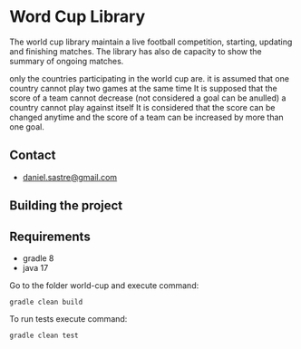 #  Word Cup Library

The world cup library maintain a live football competition, starting, updating and  finishing matches.
The library has also de capacity to show the summary of ongoing matches.

only the countries participating in the world cup are.
it is assumed that one country cannot play two games at the same time
It is supposed that the score of a team cannot decrease (not considered a goal can be anulled)
a country cannot play against itself
It is considered that the score can be changed anytime and the score of a team can be increased by more than one goal.


## Contact
* daniel.sastre@gmail.com

## Building the project

## Requirements
* gradle 8
* java 17

Go to the folder world-cup and execute command:

```
gradle clean build
```
To run tests execute command:
```
gradle clean test
```

